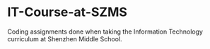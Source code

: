 # IT-Course-at-SZMS
Coding assignments done when taking the Information Technology curriculum at Shenzhen Middle School.
